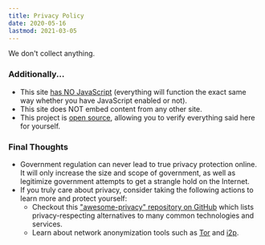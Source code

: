 ```yaml
---
title: Privacy Policy
date: 2020-05-16
lastmod: 2021-03-05
---
```


We don't collect anything.

### Additionally...

* This site <u>has NO JavaScript</u> (everything will function the exact same
  way whether you have JavaScript enabled or not).
* This site does NOT embed content from any other site.
* This project is [open source](https://github.com/steverusso/bigtech.fail),
  allowing you to verify everything said here for yourself.

### Final Thoughts

* Government regulation can never lead to true privacy protection online. It
	will only increase the size and scope of government, as well as legitimize
	government attempts to get a strangle hold on the Internet.
* If you truly care about privacy, consider taking the following actions to
  learn more and protect yourself:
  * Checkout this ["awesome-privacy" repository on GitHub](https://github.com/pluja/awesome-privacy) which lists privacy-respecting alternatives to many common technologies and services.
  * Learn about network anonymization tools such as [Tor](https://www.torproject.org/) and [i2p](https://geti2p.net/en/).
